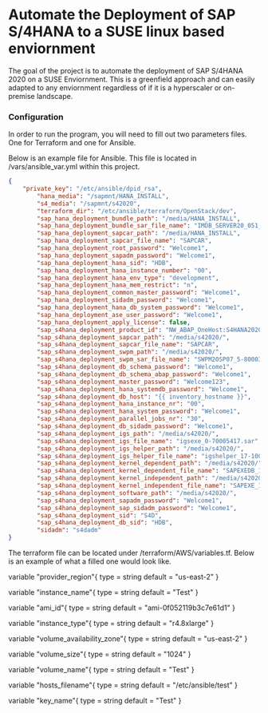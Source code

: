 # Automate the Deployment of SAP S/4HANA to a SUSE linux based enviornment
The goal of the project is to automate the deployment of SAP S/4HANA 2020 on a SUSE Enviornment. This is a greenfield approach and can easily adapted to any enviornment regardless of if it is a hyperscaler or on-premise landscape. 

### Configuration
In order to run the program, you will need to fill out two parameters files. One for Terraform and one for Ansible. 

Below is an example file for Ansible. This file is located in /vars/ansible_var.yml within this project. 

```json
{
	"private_key": "/etc/ansible/dpid_rsa",
        "hana_media": "/sapmnt/HANA_INSTALL",
        "s4_media": "/sapmnt/s42020",
        "terraform_dir": "/etc/ansible/terraform/OpenStack/dev",
        "sap_hana_deployment_bundle_path": "/media/HANA_INSTALL",
        "sap_hana_deployment_bundle_sar_file_name": "IMDB_SERVER20_051_0-80002031.SAR",
        "sap_hana_deployment_sapcar_path": "/media/HANA_INSTALL",
        "sap_hana_deployment_sapcar_file_name": "SAPCAR",
        "sap_hana_deployment_root_password": "Welcome1",
        "sap_hana_deployment_sapadm_password": "Welcome1",
        "sap_hana_deployment_hana_sid": "HDB",
        "sap_hana_deployment_hana_instance_number": "00",
        "sap_hana_deployment_hana_env_type": "development",
        "sap_hana_deployment_hana_mem_restrict": "n",
        "sap_hana_deployment_common_master_password": "Welcome1",
        "sap_hana_deployment_sidadm_password": "Welcome1",
        "sap_hana_deployment_hana_db_system_password": "Welcome1",
        "sap_hana_deployment_ase_user_password": "Welcome1",
        "sap_hana_deployment_apply_license": false,
        "sap_s4hana_deployment_product_id": "NW_ABAP_OneHost:S4HANA2020.CORE.HDB.ABAP",
        "sap_s4hana_deployment_sapcar_path": "/media/s42020/",
        "sap_s4hana_deployment_sapcar_file_name": "SAPCAR",
        "sap_s4hana_deployment_swpm_path": "/media/s42020/",
        "sap_s4hana_deployment_swpm_sar_file_name": "SWPM20SP07_5-80003424.SAR",
        "sap_s4hana_deployment_db_schema_password": "Welcome1",
        "sap_s4hana_deployment_db_schema_abap_password": "Welcome1",
        "sap_s4hana_deployment_master_password": "Welcome123",
        "sap_s4hana_deployment_hana_systemdb_password": "Welcome1",
        "sap_s4hana_deployment_db_host": "{{ inventory_hostname }}",
        "sap_s4hana_deployment_hana_instance_nr": "00",
        "sap_s4hana_deployment_hana_system_password": "Welcome1",
        "sap_s4hana_deployment_parallel_jobs_nr": "30",
        "sap_s4hana_deployment_db_sidadm_password": "Welcome1",
        "sap_s4hana_deployment_igs_path": "/media/s42020/",
        "sap_s4hana_deployment_igs_file_name": "igsexe_0-70005417.sar",
        "sap_s4hana_deployment_igs_helper_path": "/media/s42020/",
        "sap_s4hana_deployment_igs_helper_file_name": "igshelper_17-10010245.sar",
        "sap_s4hana_deployment_kernel_dependent_path": "/media/s42020/",
        "sap_s4hana_deployment_kernel_dependent_file_name": "SAPEXEDB_19-70005282.SAR",
        "sap_s4hana_deployment_kernel_independent_path": "/media/s42020/",
        "sap_s4hana_deployment_kernel_independent_file_name": "SAPEXE_19-70005283.SAR",
        "sap_s4hana_deployment_software_path": "/media/s42020/",
        "sap_s4hana_deployment_sapadm_password": "Welcome1",
        "sap_s4hana_deployment_sap_sidadm_password": "Welcome1",
        "sap_s4hana_deployment_sid": "S4D",
        "sap_s4hana_deployment_db_sid": "HDB",
        "sidadm": "s4dadm"
}

```
The terraform file can be located under /terraform/AWS/variables.tf. Below is an example of what a filled one would look like. 


variable "provider_region"{
	type = string
        default = "us-east-2"
}

variable "instance_name"{
	type = string
        default = "Test"
}

variable "ami_id"{
	type = string
        default = "ami-0f052119b3c7e61d1"
}

variable "instance_type"{
	type = string
        default = "r4.8xlarge"
}

variable "volume_availability_zone"{
	type = string
        default = "us-east-2"
}

variable "volume_size"{
	type = string
        default = "1024"
}

variable "volume_name"{
	type = string
        default = "Test"
}

variable "hosts_filename"{
	type = string
        default = "/etc/ansible/test"
}

variable "key_name"{
	type = string
        default = "Test"
}





